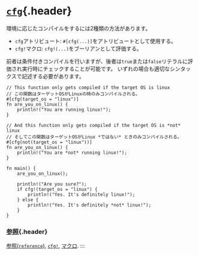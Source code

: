 # [`cfg`](#cfg){.header}

環境に応じたコンパイルをするには2種類の方法があります。

-   `cfg`アトリビュート: `#[cfg(...)]`をアトリビュートとして使用する。
-   `cfg!`マクロ: `cfg!(...)`をブーリアンとして評価する。

前者は条件付きコンパイルを行いますが、後者は`true`または`false`リテラルに評価され実行時にチェックすることが可能です。
いずれの場合も適切なシンタックスで記述する必要があります。

    // This function only gets compiled if the target OS is linux
    // この関数はターゲットOSがLinuxの時のみコンパイルされる。
    #[cfg(target_os = "linux")]
    fn are_you_on_linux() {
        println!("You are running linux!");
    }

    // And this function only gets compiled if the target OS is *not* linux
    // そしてこの関数はターゲットOSがLinux *ではない* ときのみコンパイルされる。
    #[cfg(not(target_os = "linux"))]
    fn are_you_on_linux() {
        println!("You are *not* running linux!");
    }

    fn main() {
        are_you_on_linux();

        println!("Are you sure?");
        if cfg!(target_os = "linux") {
            println!("Yes. It's definitely linux!");
        } else {
            println!("Yes. It's definitely *not* linux!");
        }
    }

### [参照](#参照){.header}

[参照(`reference`)](https://doc.rust-lang.org/reference/attributes.html#conditional-compilation),
[`cfg!`](https://doc.rust-lang.org/std/macro.cfg!.html),
[マクロ](../macros.html).
:::

